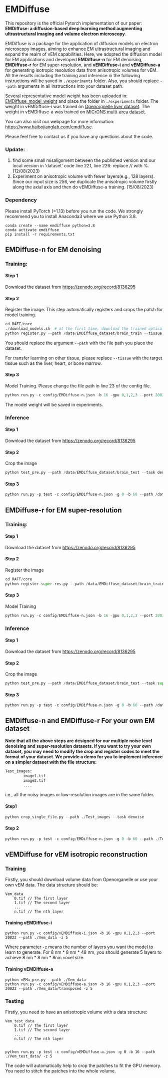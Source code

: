 # EMDiffuse

This repository is the official Pytorch implementation of our paper: **EMDiffuse: a diffusion-based deep learning method augmenting ultrastructural imaging and volume electron microscopy**.

EMDiffuse is a package for the application of diffusion models on electron microscopy images, aiming to enhance EM ultrastructural imaging and expand the realm of vEM capabilities. Here, we adopted the diffusion model for EM applications and developed **EMDiffuse-n** for EM denoising, **EMDiffuse-r** for EM super-resolution, and **vEMDiffuse-i** and **vEMDiffuse-a** for generating isotropic resolution data from anisotropic volumes for vEM. All the results including the training and inference in the following instructions will be saved in ``./experiments`` folder. Also, you should replace ``--path`` arguments in all instructions into your dataset path.

Several representative model weight has been uploaded in: [EMDiffuse_model_weight](https://connecthkuhk-my.sharepoint.com/:f:/g/personal/u3590540_connect_hku_hk/EtSvqrIyrNREim5dJfabx2ABMLNhwk2Z9EsJDD4w6mls8g?e=OdP4Vq) and place the folder in ``./experiments`` folder.  The weight in vEMDiffuse-i was trained on [Openorgnelle liver dataset](https://doi.org/10.25378/janelia.16913047.v1). The weight in vEMDiffuse-a was trained on [MICrONS multi-area dataset](https://www.microns-explorer.org/). 

You can also visit our webpage for more information: https://www.haibojianglab.com/emdiffuse. 

Please feel free to contact us if you have any questions about the code.

### Update:

1. find some small misalignment between the published version and our local version in 'dataset' code line 221, line 226: replace // with %.  (12/08/2023)
2. Experiment on anisotropic volume with fewer layers(e.g., 128 layers). Since our input size is 256, we duplicate the anisotropic volume firstly along the axial axis and then do vEMDiffuse-a training. (15/08/2023)



### Dependency

Please install PyTorch (=1.13) before you run the code. We strongly recommend you to install Anaconda3 where we use Python 3.8.  

```
conda create --name emdiffuse python=3.8
conda activate emdiffuse
pip install -r requirements.txt
```



## EMDiffuse-n for EM denoising

### Training:
#### Step 1
Download the dataset from https://zenodo.org/record/8136295
#### Step 2
Register the image. This step automatically registers and crops the patch for model training. 

```python
cd RAFT/core
./download_models.sh  # at the first time, download the trained optical flow weight
python register.py --path /data/EMDiffuse_dataset/brain_train --tissue brain
```

You should replace the argument  `--path` with the file path you place the dataset. 

For transfer learning on other tissue, please replace ``--tissue`` with the target tissue such as the liver, heart, or bone marrow. 

#### Step 3

Model Training. Please change the file path in line 23 of the config file. 

```python
python run.py -c config/EMDiffuse-n.json -b 16 -gpu 0,1,2,3 --port 20022 --path /data/EMDiffuse_dataset/brain_train/denoise/train_wf
```

The model weight will be saved in experiments.

### Inference

#### Step 1

Download the dataset from https://zenodo.org/record/8136295

#### Step 2

Crop the image

```python
python test_pre.py --path /data/EMDiffuse_dataset/brain_test --task denoise
```

#### Step 3

```python
python run.py -p test -c config/EMDiffuse-n.json -g 0 -b 60 --path /data/EMDiffuse_dataset/brain_test/denoise_test_crop_patches
```



## EMDiffuse-r for EM super-resolution

### Training:

#### Step 1

Download the dataset from https://zenodo.org/record/8136295

#### Step 2

Register the image

```python
cd RAFT/core
python register-super-res.py --path /data/EMDiffuse_dataset/brain_train
```

#### Step 3

Model Training

```python
python run.py -c config/EMDiffuse-n.json -b 16 -gpu 0,1,2,3 --port 20022 --path /data/EMDiffuse_dataset/brain_train/zoom/train_wf
```

### Inference

#### Step 1

Download the dataset from https://zenodo.org/record/8136295

#### Step 2

Crop the image

```python
python test_pre.py --path /data/EMDiffuse_dataset/brain_test --task super
```

#### Step 3

```python
python run.py -p test -c config/EMDiffuse-n.json -g 0 -b 60 --path /data/EMDiffuse_dataset/brain_test/super_test_crop_patches
```

## EMDiffuse-n and EMDiffuse-r For your own EM dataset

**Note that all the above steps are designed for our multiple noise level denoising and super-resolution datasets. If you want to try your own dataset, you may need to modify the crop and register codes to meet the format of your dataset. We provide a demo for you to implement inference on a simpler dataset with the file structure:**

```bash
Test_images:
		image1.tif
		image2.tif
		....
```

i.e., all the noisy images or low-resolution images are in the same folder.

#### Step1

```python
python crop_single_file.py --path ./Test_images --task denoise 
```

#### Step 2

```python
python run.py -p test -c config/EMDiffuse-n.json -g 0 -b 60 --path ./Test_images/denoise_test_crop_patches
```

## vEMDiffuse for vEM isotropic reconstruction

### Training

Firstly, you should download volume data from Openorganelle or use your own vEM data. The data structure should be: 

```
Vem_data
	0.tif // The first layer
	1.tif // The second layer
	...
	n.tif // The nth layer
```

#### Training vEMDiffuse-i

```
python run.py -c config/vEMDiffuse-i.json -b 16 -gpu 0,1,2,3 --port 20022 --path ./Vem_data -z 5
```

Where parameter ``-z`` means the number of layers you want the model to learn to generate. For 8 nm * 8 nm * 48 nm, you should generate 5 layers to achieve 8 nm * 8 nm * 8nm voxel size.

####  Training vEMDiffuse-a

 ```
 python vEMa_pre.py --path ./Vem_data
 python run.py -c config/vEMDiffuse-a.json -b 16 -gpu 0,1,2,3 --port 20022 --path ./Vem_data/transposed -z 5
 ```

### Testing 

Firstly, you need to have an anisotropic volume with a data structure: 

```
Vem_test_data
	0.tif // The first layer
	1.tif // The second layer
	...
	n.tif // The nth layer
	
```

```
python run.py -p test -c config/vEMDiffuse-a.json -g 0 -b 16 --path ./Vem_test_data/ -z 5
```

The code will automatically help to crop the patches to fit the GPU memory. You need to stitch the patches into the whole volume. 
